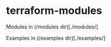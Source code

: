 # terraform-modules

Modules in (/modules dir)[./modules/]

Examples in (/examples dir)[./examples/]
